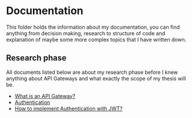 # Documentation

This folder holds the information about my documentation, you can find anything from decision making, research to structure of code and explanation of maybe some more complex topics that I have written down.

## Research phase

All documents listed below are about my research phase before I knew anything about API Gateways and what exactly the scope of my thesis will be.

- [What is an API Gateway?](https://github.com/lukaboulpaep/bachelor-thesis-monorepo/blob/master/documentation/What%20Is%20An%20API%20Gateway.md)
- [Authentication](https://github.com/lukaboulpaep/bachelor-thesis-monorepo/blob/master/documentation/Authorization.md)
- [How to implement Authentication with JWT?](https://github.com/lukaboulpaep/bachelor-thesis-monorepo/blob/master/documentation/How%20to%20implement%20Authentication%20with%20JWT.md)
